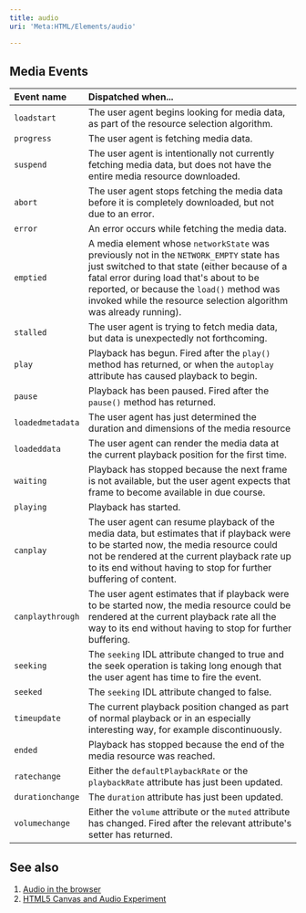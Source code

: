 ```yaml
---
title: audio
uri: 'Meta:HTML/Elements/audio'

---
```

## <span>Media Events</span>

|Event name|Dispatched when...|
|:---------|:-----------------|
|`loadstart`|The user agent begins looking for media data, as part of the resource selection algorithm.|
|`progress`|The user agent is fetching media data.|
|`suspend`|The user agent is intentionally not currently fetching media data, but does not have the entire media resource downloaded.|
|`abort`|The user agent stops fetching the media data before it is completely downloaded, but not due to an error.|
|`error`|An error occurs while fetching the media data.|
|`emptied`|A media element whose `networkState` was previously not in the `NETWORK_EMPTY` state has just switched to that state (either because of a fatal error during load that's about to be reported, or because the `load()` method was invoked while the resource selection algorithm was already running).|
|`stalled`|The user agent is trying to fetch media data, but data is unexpectedly not forthcoming.|
|`play`|Playback has begun. Fired after the `play()` method has returned, or when the `autoplay` attribute has caused playback to begin.|
|`pause`|Playback has been paused. Fired after the `pause()` method has returned.|
|`loadedmetadata`|The user agent has just determined the duration and dimensions of the media resource|
|`loadeddata`|The user agent can render the media data at the current playback position for the first time.|
|`waiting`|Playback has stopped because the next frame is not available, but the user agent expects that frame to become available in due course.|
|`playing`|Playback has started.|
|`canplay`|The user agent can resume playback of the media data, but estimates that if playback were to be started now, the media resource could not be rendered at the current playback rate up to its end without having to stop for further buffering of content.|
|`canplaythrough`|The user agent estimates that if playback were to be started now, the media resource could be rendered at the current playback rate all the way to its end without having to stop for further buffering.|
|`seeking`|The `seeking` IDL attribute changed to true and the seek operation is taking long enough that the user agent has time to fire the event.|
|`seeked`|The `seeking` IDL attribute changed to false.|
|`timeupdate`|The current playback position changed as part of normal playback or in an especially interesting way, for example discontinuously.|
|`ended`|Playback has stopped because the end of the media resource was reached.|
|`ratechange`|Either the `defaultPlaybackRate` or the `playbackRate` attribute has just been updated.|
|`durationchange`|The `duration` attribute has just been updated.|
|`volumechange`|Either the `volume` attribute or the `muted` attribute has changed. Fired after the relevant attribute's setter has returned.|

## <span>See also</span>

1.  [Audio in the browser](http://html5doctor.com/native-audio-in-the-browser/)
2.  [HTML5 Canvas and Audio Experiment](http://9elements.com/io/projects/html5/canvas/)
